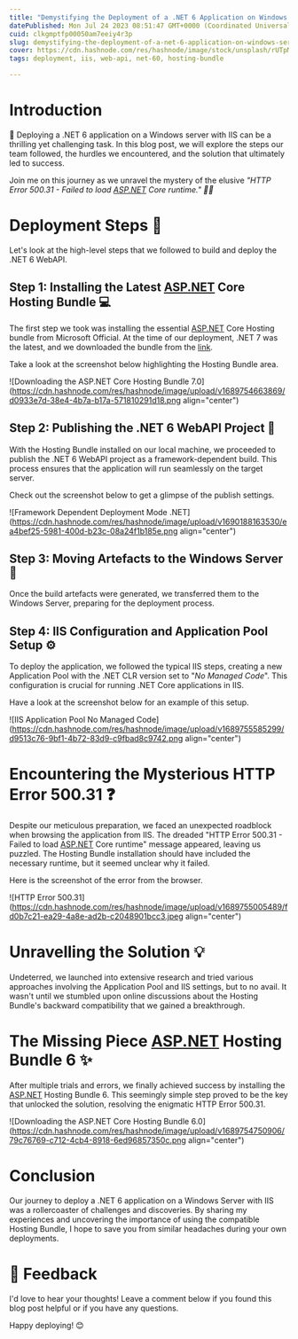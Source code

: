 ```yaml
---
title: "Demystifying the Deployment of a .NET 6 Application on Windows Server with IIS 🚀"
datePublished: Mon Jul 24 2023 08:51:47 GMT+0000 (Coordinated Universal Time)
cuid: clkgmptfp00050am7eeiy4r3p
slug: demystifying-the-deployment-of-a-net-6-application-on-windows-server-with-iis
cover: https://cdn.hashnode.com/res/hashnode/image/stock/unsplash/rUTpMpG6GEQ/upload/96d1416ffa2521fa5d159e4e515a93d1.jpeg
tags: deployment, iis, web-api, net-60, hosting-bundle

---
```


# Introduction

📝 Deploying a .NET 6 application on a Windows server with IIS can be a thrilling yet challenging task. In this blog post, we will explore the steps our team followed, the hurdles we encountered, and the solution that ultimately led to success.

Join me on this journey as we unravel the mystery of the elusive *"HTTP Error 500.31 - Failed to load* [*ASP.NET*](http://ASP.NET) *Core runtime." 🕵️‍♂️*

# Deployment Steps 📢

Let's look at the high-level steps that we followed to build and deploy the .NET 6 WebAPI.

## Step 1: Installing the Latest [ASP.NET](http://ASP.NET) Core Hosting Bundle 💻

The first step we took was installing the essential [ASP.NET](http://ASP.NET) Core Hosting bundle from Microsoft Official. At the time of our deployment, .NET 7 was the latest, and we downloaded the bundle from the [link](https://dotnet.microsoft.com/en-us/download/dotnet/7.0).

Take a look at the screenshot below highlighting the Hosting Bundle area.

![Downloading the ASP.NET Core Hosting Bundle 7.0](https://cdn.hashnode.com/res/hashnode/image/upload/v1689754663869/d0933e7d-38e4-4b7a-b17a-571810291d18.png align="center")

## Step 2: Publishing the .NET 6 WebAPI Project 🚀

With the Hosting Bundle installed on our local machine, we proceeded to publish the .NET 6 WebAPI project as a framework-dependent build. This process ensures that the application will run seamlessly on the target server.

Check out the screenshot below to get a glimpse of the publish settings.

![Framework Dependent Deployment Mode .NET](https://cdn.hashnode.com/res/hashnode/image/upload/v1690188163530/ea4bef25-5981-400d-b23c-08a24f1b185e.png align="center")

## Step 3: Moving Artefacts to the Windows Server 📂

Once the build artefacts were generated, we transferred them to the Windows Server, preparing for the deployment process.

## Step 4: IIS Configuration and Application Pool Setup ⚙️

To deploy the application, we followed the typical IIS steps, creating a new Application Pool with the .NET CLR version set to "*No Managed Code*". This configuration is crucial for running .NET Core applications in IIS.

Have a look at the screenshot below for an example of this setup.

![IIS Application Pool No Managed Code](https://cdn.hashnode.com/res/hashnode/image/upload/v1689755585299/d9513c76-9bf1-4b72-83d9-c9fbad8c9742.png align="center")

# Encountering the Mysterious HTTP Error 500.31 ❓

Despite our meticulous preparation, we faced an unexpected roadblock when browsing the application from IIS. The dreaded "HTTP Error 500.31 - Failed to load [ASP.NET](http://ASP.NET) Core runtime" message appeared, leaving us puzzled. The Hosting Bundle installation should have included the necessary runtime, but it seemed unclear why it failed.

Here is the screenshot of the error from the browser.

![HTTP Error 500.31](https://cdn.hashnode.com/res/hashnode/image/upload/v1689755005489/fd0b7c21-ea29-4a8e-ad2b-c2048901bcc3.jpeg align="center")

# Unravelling the Solution 💡

Undeterred, we launched into extensive research and tried various approaches involving the Application Pool and IIS settings, but to no avail. It wasn't until we stumbled upon online discussions about the Hosting Bundle's backward compatibility that we gained a breakthrough.

# The Missing Piece [ASP.NET](http://ASP.NET) Hosting Bundle 6 ✨

After multiple trials and errors, we finally achieved success by installing the [ASP.NET](http://ASP.NET) Hosting Bundle 6. This seemingly simple step proved to be the key that unlocked the solution, resolving the enigmatic HTTP Error 500.31.

![Downloading the ASP.NET Core Hosting Bundle 6.0](https://cdn.hashnode.com/res/hashnode/image/upload/v1689754750906/79c76769-c712-4cb4-8918-6ed96857350c.png align="center")

# Conclusion

Our journey to deploy a .NET 6 application on a Windows Server with IIS was a rollercoaster of challenges and discoveries. By sharing my experiences and uncovering the importance of using the compatible Hosting Bundle, I hope to save you from similar headaches during your own deployments.

# 🌟 Feedback

I'd love to hear your thoughts! Leave a comment below if you found this blog post helpful or if you have any questions.

Happy deploying! 😊